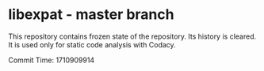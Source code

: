 # libexpat - master branch

This repository contains frozen state of the repository.
Its history is cleared. It is used only for static code
analysis with Codacy.

Commit Time: 1710909914